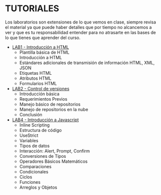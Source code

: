 # TUTORIALES

Los laboratorios son extensiones de lo que vemos en clase, siempre revisa el material ya que puede haber detalles que por tiempo no alcancemos a ver y que es tu responsabilidad entender para no atrasarte en las bases de lo que tienes que aprender del curso.
- [LAB1 - Introducción a HTML](/Tutorials/Lab1HTML/readme.md)
  - Plantilla básica de HTML
  - Introducción a HTML
  - Estándares adicionales de transmisión de información HTML, XML, JSON
  - Etiquetas HTML
  - Atributos HTML
  - Formularios HTML
- [LAB2 - Control de versiones](/Tutorials/Lab2Git/readme.md)
  - Introducción básica
  - Requerimientos Previos
  - Manejo básico de repositorios
  - Manejo de repositorios en la nube
  - Conclusión
- [LAB4 - Introducción a Javascript](/Tutorials/Lab4JS/readme.md)
  - Inline Scripting
  - Estructura de código
  - UseStrict
  - Variables
  - Tipos de datos
  - Interacción: Alert, Prompt, Confirm
  - Conversiones de Tipos
  - Operadores Básicos Matemáticos
  - Comparaciones
  - Condicionales
  - Ciclos
  - Funciones
  - Arreglos y Objetos